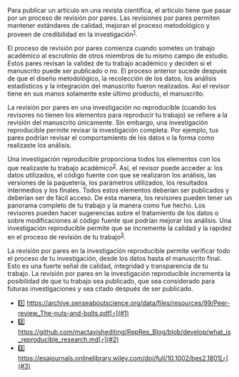 Para publicar un artículo en una revista científica, el artículo tiene que pasar por un proceso de
revisión por pares. Las revisiones por pares permiten mantener estándares de calidad, mejoran el
proceso metodológico y proveen de credibilidad en la investigación<sup id = "1">[1](#peer-review-benefits)</sup>.

El proceso de revisión por pares comienza cuando sometes un trabajo académico al escrutinio de otros
miembros de tu mismo campo de estudio. Estos pares revisan la validez de tu trabajo académico y
deciden si el manuscrito puede ser publicado o no. El proceso anterior sucede después de que el
diseño metodológico, la recolección de los datos, los análisis estadísticos y la integración del
manuscrito fueron realizados. Así el revisor tiene en sus manos solamente este último producto, el
manuscrito.

La revisión por pares en una investigación no reproducible (cuando los revisores no tienen los
elementos para reproducir tu trabajo) se refiere a la revisión del manuscrito únicamente. Sin
embargo, una investigación reproducible permite revisar la investigación completa. Por ejemplo, tus
pares podrían revisar el comportamiento de los datos o la forma como realizaste los análisis.

Una investigación reproducible proporciona todos los elementos con los que realizaste tu trabajo
académico<sup id = "2">[2](#rep-res)</sup>. Así, el revisor puede acceder a: los datos utilizados,
el código fuente con que se realizaron los análisis, las versiones de la paquetería, los parámetros
utilizados, los resultados intermedios y los finales. Todos estos elementos deberían ser publicados
y deberían ser de fácil acceso. De esta manera, los revisores pueden tener un panorama completo de
tu trabajo y la manera como fue hecho. Los revisores pueden hacer sugerencias sobre el tratamiento
de los datos o sobre modificaciones al código fuente que podrían mejorar los análisis. Una
investigación reproducible permite que se incremente la calidad y la rapidez en el proceso de
revisión de tu trabajo<sup id = "3">[3](#guide-repres)</sup>.

La revisión por pares en la investigación reproducible permite verificar todo el proceso de tu
investigación, desde los datos hasta el manuscrito final. Esto es una fuerte señal de calidad,
integridad y transparencia de tu trabajo. La revisión por pares en la investigación reproducible
incrementa la posibilidad de que tu trabajo sea publicado, que sea considerado para futuras
investigaciones y sea citado después de ser publicado.

- <a name="peer-review-benefits">:one:</a> https://archive.senseaboutscience.org/data/files/resources/99/Peer-review_The-nuts-and-bolts.pdf[⤴️](#1)
- <a name="rep-res">:two:</a> https://github.com/mactavishediting/RepRes_Blog/blob/develop/what_is_reproducible_research.md[⤴️](#2)
- <a name="guide-repres">:three:</a> https://esajournals.onlinelibrary.wiley.com/doi/full/10.1002/bes2.1801[⤴️](#3)
